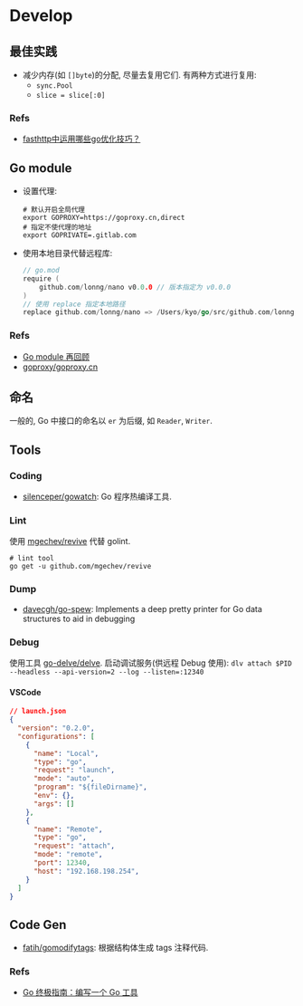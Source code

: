 # Develop

## 最佳实践
* 减少内存(如 `[]byte`)的分配, 尽量去复用它们.
    有两种方式进行复用:
    * `sync.Pool`
    * `slice = slice[:0]`

### Refs
* [fasthttp中运用哪些go优化技巧？](https://mp.weixin.qq.com/s/7zNw3nEWozArJLFVmTjn0A)    


## Go module
* 设置代理:

    ```shell
    # 默认开启全局代理 
    export GOPROXY=https://goproxy.cn,direct
    # 指定不使代理的地址
    export GOPRIVATE=.gitlab.com
    ```
    
* 使用本地目录代替远程库:

    ```go
    // go.mod
    require (
    	github.com/lonng/nano v0.0.0 // 版本指定为 v0.0.0
    )
    // 使用 replace 指定本地路径
    replace github.com/lonng/nano => /Users/kyo/go/src/github.com/lonng/nano
    ```
    
### Refs
* [Go module 再回顾](https://colobu.com/2019/09/23/review-go-module-again)
* [goproxy/goproxy.cn](https://github.com/goproxy/goproxy.cn)
    

## 命名
一般的, Go 中接口的命名以 `er` 为后缀, 如 `Reader`, `Writer`.

## Tools
### Coding
* [silenceper/gowatch](https://github.com/silenceper/gowatch): Go 程序热编译工具.


### Lint
使用 [mgechev/revive](https://github.com/mgechev/revive#comment-annotations) 代替 golint.

```shell
# lint tool
go get -u github.com/mgechev/revive
```

### Dump
* [davecgh/go-spew](https://github.com/davecgh/go-spew): Implements a deep pretty printer for Go data structures to aid in debugging


### Debug
使用工具 [go-delve/delve](https://github.com/go-delve/delve).
启动调试服务(供远程 Debug 使用): `dlv attach $PID --headless --api-version=2 --log --listen=:12340`

#### VSCode

```json
// launch.json
{
  "version": "0.2.0",
  "configurations": [
    {
      "name": "Local",
      "type": "go",
      "request": "launch",
      "mode": "auto",
      "program": "${fileDirname}",
      "env": {},
      "args": []
    },
    {
      "name": "Remote",
      "type": "go",
      "request": "attach",
      "mode": "remote",
      "port": 12340,
      "host": "192.168.198.254",
    }
  ]
}

```

## Code Gen
* [fatih/gomodifytags](https://github.com/fatih/gomodifytags): 根据结构体生成 tags 注释代码.

### Refs
* [Go 终极指南：编写一个 Go 工具](https://www.jianshu.com/p/20b533c5c3f9?hmsr=toutiao.io&utm_medium=toutiao.io&utm_source=toutiao.io)